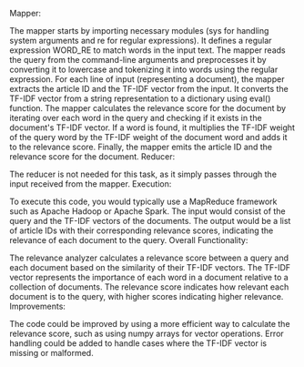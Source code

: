 Mapper:

The mapper starts by importing necessary modules (sys for handling system arguments and re for regular expressions).
It defines a regular expression WORD_RE to match words in the input text.
The mapper reads the query from the command-line arguments and preprocesses it by converting it to lowercase and tokenizing it into words using the regular expression.
For each line of input (representing a document), the mapper extracts the article ID and the TF-IDF vector from the input.
It converts the TF-IDF vector from a string representation to a dictionary using eval() function.
The mapper calculates the relevance score for the document by iterating over each word in the query and checking if it exists in the document's TF-IDF vector.
If a word is found, it multiplies the TF-IDF weight of the query word by the TF-IDF weight of the document word and adds it to the relevance score.
Finally, the mapper emits the article ID and the relevance score for the document.
Reducer:

The reducer is not needed for this task, as it simply passes through the input received from the mapper.
Execution:

To execute this code, you would typically use a MapReduce framework such as Apache Hadoop or Apache Spark.
The input would consist of the query and the TF-IDF vectors of the documents.
The output would be a list of article IDs with their corresponding relevance scores, indicating the relevance of each document to the query.
Overall Functionality:

The relevance analyzer calculates a relevance score between a query and each document based on the similarity of their TF-IDF vectors.
The TF-IDF vector represents the importance of each word in a document relative to a collection of documents.
The relevance score indicates how relevant each document is to the query, with higher scores indicating higher relevance.
Improvements:

The code could be improved by using a more efficient way to calculate the relevance score, such as using numpy arrays for vector operations.
Error handling could be added to handle cases where the TF-IDF vector is missing or malformed.
